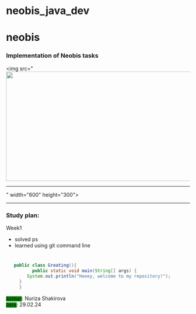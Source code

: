 # neobis_java_dev
# neobis
### Implementation of Neobis tasks
<img src="<img src="https://github.com/Nurizsh/neobis_java/assets/161604431/ca41ba05-c805-4c8a-a684-3f6b33538b06" width="600" height="300"><hr>" width="600" height="300"><hr>
### Study plan:
 Week1
* solved ps
* learned using git command line
#
```java
   public class Greating(){
          public static void main(String[] args) {
        System.out.println("Heeey, welcome to my repository!");
     }
     }
```

<code style="background-color: green">Author</code>: Nuriza Shakirova  <br>
<code style="background-color: green">Date</code>: 29.02.24
